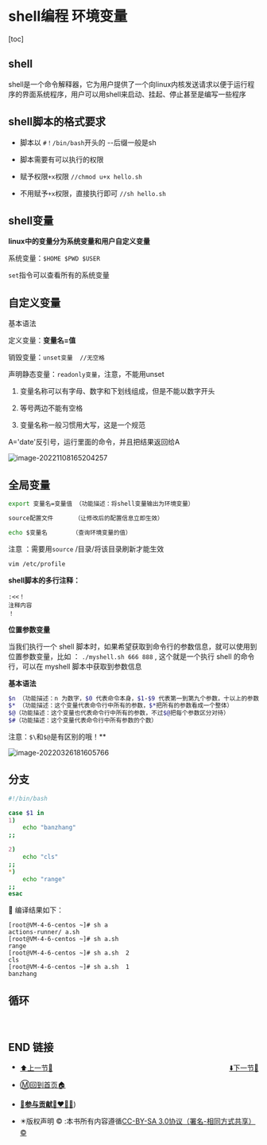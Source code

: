 # shell编程 环境变量

[toc]

## shell

shell是一个命令解释器，它为用户提供了一个向linux内核发送请求以便于运行程序的界面系统程序，用户可以用shell来启动、挂起、停止甚至是编写一些程序

 

## shell脚本的格式要求

+ 脚本以  `#！/bin/bash`开头的 --后缀一般是sh

+ 脚本需要有可以执行的权限

+ 赋予权限`+x`权限 `//chmod u+x hello.sh`

+ 不用赋予`+x`权限，直接执行即可 `//sh hello.sh`

 

## shell变量

**linux中的变量分为系统变量和用户自定义变量**

系统变量：`$HOME $PWD $USER`

`set`指令可以查看所有的系统变量





## 自定义变量

基本语法

定义变量：**变量名=值**

销毁变量：`unset变量  //无空格`

声明静态变量：`readonly变量`，注意，不能用unset

1. 变量名称可以有字母、数字和下划线组成，但是不能以数字开头

2. 等号两边不能有空格

3. 变量名称一般习惯用大写，这是一个规范

 

A='date'反引号，运行里面的命令，并且把结果返回给A

![image-20221108165204257](http://sm.nsddd.top/smimage-20221108165204257.png)

 

## 全局变量

```bash
export 变量名=变量值 （功能描述：将shell变量输出为环境变量）

source配置文件      （让修改后的配置信息立即生效）

echo $变量名       （查询环境变量的值）
```

注意 ：需要用`source` /目录/将该目录刷新才能生效

```bash
vim /etc/profile
```



**shell脚本的多行注释：**

```
:<<！
注释内容 
！
```

 

**位置参数变量**

当我们执行一个 shell 脚本时，如果希望获取到命令行的参数信息，就可以使用到位置参数变量，比如 ： `./myshell.sh 666 888` , 这个就是一个执行 shell 的命令行，可以在 myshell 脚本中获取到参数信息

 

**基本语法**

```bash
$n （功能描述：n 为数字，$0 代表命令本身，$1-$9 代表第一到第九个参数，十以上的参数，十以上的参数需要用大括号包含，如${10}）
$* （功能描述：这个变量代表命令行中所有的参数，$*把所有的参数看成一个整体）
$@（功能描述：这个变量也代表命令行中所有的参数，不过$@把每个参数区分对待）
$#（功能描述：这个变量代表命令行中所有参数的个数）
```



注意：`$\`和`$@`是有区别的哦！**

![image-20220326181605766](https://s2.loli.net/2022/03/26/IFeMTZ9qtxjd3rV.png)



## 分支

```bash
#!/bin/bash

case $1 in
1)
	echo "banzhang"
;;

2)
	echo "cls"
;;
*)
	echo "range"
;;
esac
```

🚀 编译结果如下：

```
[root@VM-4-6-centos ~]# sh a
actions-runner/ a.sh            
[root@VM-4-6-centos ~]# sh a.sh 
range
[root@VM-4-6-centos ~]# sh a.sh  2
cls
[root@VM-4-6-centos ~]# sh a.sh  1
banzhang
```



## 循环

​	





## END 链接

<ul><li><div><a href = '35.md' style='float:left'>⬆️上一节🔗</a><a href = '37.md' style='float: right'>⬇️下一节🔗</a></div></li></ul>

+ [Ⓜ️回到首页🏠](../README.md)

+ [**🫵参与贡献💞❤️‍🔥💖**](https://nsddd.top/archives/contributors))

+ ✴️版权声明 &copy; :本书所有内容遵循[CC-BY-SA 3.0协议（署名-相同方式共享）&copy;](http://zh.wikipedia.org/wiki/Wikipedia:CC-by-sa-3.0协议文本) 


